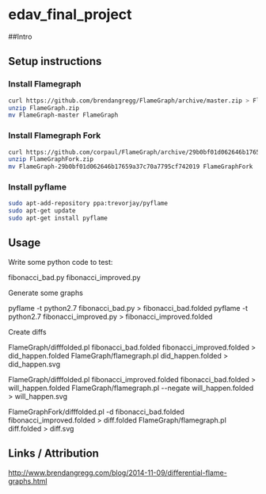 # edav_final_project

##Intro


## Setup instructions

### Install Flamegraph

```bash
curl https://github.com/brendangregg/FlameGraph/archive/master.zip > FlameGraph.zip
unzip FlameGraph.zip
mv FlameGraph-master FlameGraph
```

### Install Flamegraph Fork

```bash
curl https://github.com/corpaul/FlameGraph/archive/29b0bf01d062646b17659a37c70a7795cf742019.zip > FlameGraphFork.zip
unzip FlameGraphFork.zip
mv FlameGraph-29b0bf01d062646b17659a37c70a7795cf742019 FlameGraphFork
```

### Install pyflame

```bash
sudo apt-add-repository ppa:trevorjay/pyflame
sudo apt-get update
sudo apt-get install pyflame
```

## Usage

Write some python code to test:

fibonacci_bad.py
fibonacci_improved.py

Generate some graphs

pyflame -t python2.7 fibonacci_bad.py > fibonacci_bad.folded
pyflame -t python2.7 fibonacci_improved.py > fibonacci_improved.folded

Create diffs

FlameGraph/difffolded.pl fibonacci_bad.folded fibonacci_improved.folded > did_happen.folded
FlameGraph/flamegraph.pl did_happen.folded > did_happen.svg

FlameGraph/difffolded.pl fibonacci_improved.folded fibonacci_bad.folded > will_happen.folded
FlameGraph/flamegraph.pl --negate will_happen.folded > will_happen.svg

FlameGraphFork/difffolded.pl -d fibonacci_bad.folded fibonacci_improved.folded > diff.folded
FlameGraph/flamegraph.pl diff.folded > diff.svg


## Links / Attribution

http://www.brendangregg.com/blog/2014-11-09/differential-flame-graphs.html
